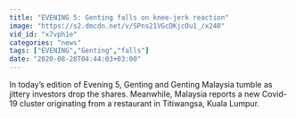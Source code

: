 ```yaml
---
title: "EVENING 5: Genting falls on knee-jerk reaction"
image: "https://s2.dmcdn.net/v/SPns21VGcDKjcOu1_/x240"
vid_id: "x7vph1e"
categories: "news"
tags: ["EVENING","Genting","falls"]
date: "2020-08-28T04:44:03+03:00"
---
```

In today’s edition of Evening 5, Genting and Genting Malaysia tumble as jittery investors drop the shares. Meanwhile, Malaysia reports a new Covid-19 cluster originating from a restaurant in Titiwangsa, Kuala Lumpur.  <br>
